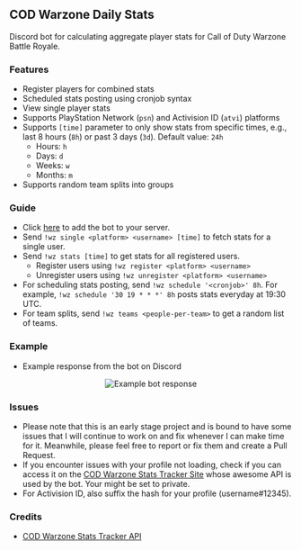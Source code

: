 ## COD Warzone Daily Stats
Discord bot for calculating aggregate player stats for Call of Duty Warzone Battle Royale.

### Features
- Register players for combined stats
- Scheduled stats posting using cronjob syntax
- View single player stats
- Supports PlayStation Network (`psn`) and Activision ID (`atvi`) platforms
- Supports `[time]` parameter to only show stats from  specific times, e.g., last 8 hours (`8h`) or past 3 days (`3d`). Default value: `24h`
  - Hours: `h`
  - Days: `d`
  - Weeks: `w`
  - Months: `m`
- Supports random team splits into groups

### Guide
- Click [here](https://discordapp.com/oauth2/authorize?scope=bot&client_id=711383069160112128) to add the bot to your server.
- Send `!wz single <platform> <username> [time]` to fetch stats for a single user.
- Send `!wz stats [time]` to get stats for all registered users.
  - Register users using `!wz register <platform> <username>`
  - Unregister users using `!wz unregister <platform> <username>`
- For scheduling stats posting, send `!wz schedule '<cronjob>' 8h`. For example, `!wz schedule '30 19 * * *' 8h` posts stats everyday at 19:30 UTC.
- For team splits, send `!wz teams <people-per-team>` to get a random list of teams.

### Example
- Example response from the bot on Discord

<p align="center">
 <img src="https://github.com/Haroon96/cod-daily-stats/raw/gh-pages/img/example.png" alt="Example bot response">
</p>

### Issues
- Please note that this is an early stage project and is bound to have some issues that I will continue to work on and fix whenever I can make time for it. Meanwhile, please feel free to report or fix them and create a Pull Request.
- If you encounter issues with your profile not loading, check if you can access it on the [COD Warzone Stats Tracker Site](https://cod.tracker.gg/warzone) whose awesome API is used by the bot. Your might be set to private.
- For Activision ID, also suffix the hash for your profile (username#12345).

### Credits
- [COD Warzone Stats Tracker API](https://cod.tracker.gg/warzone)
